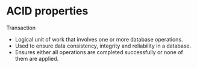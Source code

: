 # ACID properties

Transaction
- Logical unit of work that involves one or more database operations.
- Used to ensure data consistency, integrity and reliability in a database.
- Ensures either all operations are completed successfully or none of them are applied.


